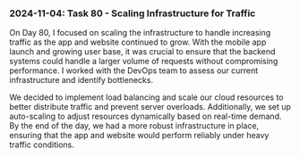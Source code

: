 ### 2024-11-04: Task 80 - Scaling Infrastructure for Traffic

On Day 80, I focused on scaling the infrastructure to handle increasing traffic as the app and website continued to grow. With the mobile app launch and growing user base, it was crucial to ensure that the backend systems could handle a larger volume of requests without compromising performance. I worked with the DevOps team to assess our current infrastructure and identify bottlenecks. 

We decided to implement load balancing and scale our cloud resources to better distribute traffic and prevent server overloads. Additionally, we set up auto-scaling to adjust resources dynamically based on real-time demand. By the end of the day, we had a more robust infrastructure in place, ensuring that the app and website would perform reliably under heavy traffic conditions.
